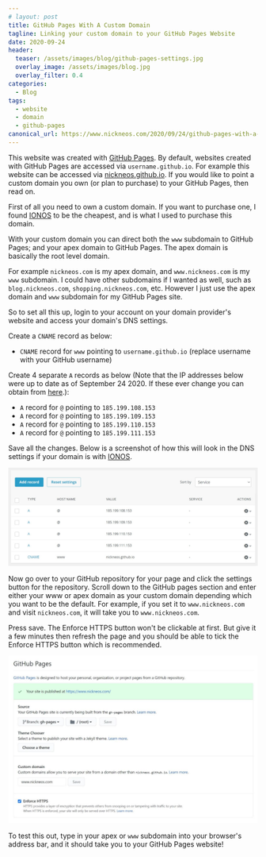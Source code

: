 ```yaml
---
# layout: post
title: GitHub Pages With A Custom Domain
tagline: Linking your custom domain to your GitHub Pages Website
date: 2020-09-24
header:
  teaser: /assets/images/blog/github-pages-settings.jpg
  overlay_image: /assets/images/blog.jpg
  overlay_filter: 0.4
categories:
  - Blog
tags:
  - website
  - domain
  - github-pages 
canonical_url: https://www.nickneos.com/2020/09/24/github-pages-with-a-custom-domain/
---
```


This website was created with [GitHub Pages](https://pages.github.com/). By default, websites created with GitHub Pages are accessed via `username.github.io`. For example this website can be accessed via [nickneos.github.io](https://nickneos.github.io). If you would like to point a custom domain you own (or plan to purchase) to your GitHub Pages, then read on.

First of all you need to own a custom domain. If you want to purchase one, I found <a href="https://www.ionos.com/domain-overview?ac=OM.US.USf11K357089T7073a&kwk=692957808" target="_blank">IONOS</a> to be the cheapest, and is what I used to purchase this domain.

With your custom domain you can direct both the `www` subdomain to GitHub Pages; and your apex domain to GitHub Pages. The apex domain is basically the root level domain. 

For example `nickneos.com` is my apex domain, and `www.nickneos.com` is my `www` subdomain. I could have other subdomains if I wanted as well, such as `blog.nickneos.com`, `shopping.nickneos.com`, etc. However I just use the apex domain and `www` subdomain for my GitHub Pages site.

So to set all this up, login to your account on your domain provider's website and access your domain's DNS settings.

Create a `CNAME` record as below:

* `CNAME` record for `www` pointing to `username.github.io` (replace username with your GitHub username)

Create 4 separate `A` records as below (Note that the IP addresses below were up to date as of September 24 2020. If these ever change you can obtain from [here](https://docs.github.com/en/github/working-with-github-pages/managing-a-custom-domain-for-your-github-pages-site#configuring-an-apex-domain).):

* `A` record for `@` pointing to `185.199.108.153`
* `A` record for `@` pointing to `185.199.109.153`
* `A` record for `@` pointing to `185.199.110.153`
* `A` record for `@` pointing to `185.199.111.153` 

Save all the changes. Below is a screenshot of how this will look in the DNS settings if your domain is with <a href="https://www.ionos.com/domain-overview?ac=OM.US.USf11K357089T7073a&kwk=692957808" target="_blank">IONOS</a>.

![DNS Settings](/assets/images/blog/dns-settings.jpg)

Now go over to your GitHub repository for your page and click the settings button for the repository. Scroll down to the GitHub pages section and enter either your www or apex domain as your custom domain depending which you want to be the default. For example, if you set it to `www.nickneos.com` and visit `nickneos.com`, it will take you to `www.nickneos.com`.

Press save. The Enforce HTTPS button won't be clickable at first. But give it a few minutes then refresh the page and you should be able to tick the Enforce HTTPS button which is recommended.

![GitHub Pages Settings](/assets/images/blog/github-pages-settings.jpg)

To test this out, type in your apex or `www` subdomain into your browser's address bar, and it should take you to your GitHub Pages website!
